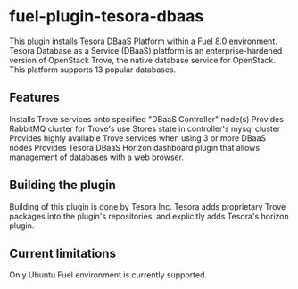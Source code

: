 fuel-plugin-tesora-dbaas
========================

This plugin installs Tesora DBaaS Platform within a Fuel 8.0 environment.
Tesora Database as a Service (DBaaS) platform is an enterprise-hardened version of OpenStack Trove, the native database service for OpenStack. 
This platform supports 13 popular databases.

Features
--------

Installs Trove services onto specified "DBaaS Controller" node(s)
Provides RabbitMQ cluster for Trove's use
Stores state in controller's mysql cluster
Provides highly available Trove services when using 3 or more DBaaS nodes
Provides Tesora DBaaS Horizon dashboard plugin that allows management of databases with a web browser. 

Building the plugin
-------------------

Building of this plugin is done by Tesora Inc.
Tesora adds proprietary Trove packages into the plugin's repositories, and explicitly adds Tesora's horizon plugin.

Current limitations
-------------------

Only Ubuntu Fuel environment is currently supported.

